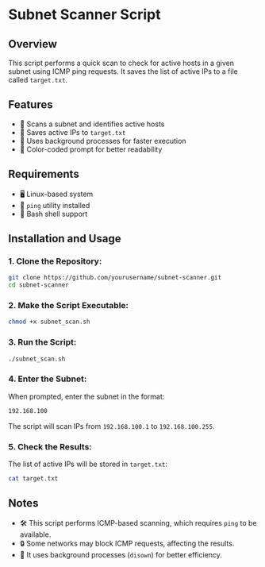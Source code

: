 # Subnet Scanner Script

## Overview
This script performs a quick scan to check for active hosts in a given subnet using ICMP ping requests. It saves the list of active IPs to a file called `target.txt`.

## Features

- 📡 Scans a subnet and identifies active hosts
- 📝 Saves active IPs to `target.txt`
- 🚀 Uses background processes for faster execution
- 🎨 Color-coded prompt for better readability

## Requirements

- 🖥 Linux-based system
- 📡 `ping` utility installed
- 🔧 Bash shell support

## Installation and Usage

### 1. Clone the Repository:

```bash
git clone https://github.com/yourusername/subnet-scanner.git
cd subnet-scanner
```

### 2. Make the Script Executable:

```bash
chmod +x subnet_scan.sh
```

### 3. Run the Script:

```bash
./subnet_scan.sh
```

### 4. Enter the Subnet:

When prompted, enter the subnet in the format:

```bash
192.168.100
```

The script will scan IPs from `192.168.100.1` to `192.168.100.255`.

### 5. Check the Results:

The list of active IPs will be stored in `target.txt`:

```bash
cat target.txt
```

## Notes

- 🛠 This script performs ICMP-based scanning, which requires `ping` to be available.
- 🔒 Some networks may block ICMP requests, affecting the results.
- 🚀 It uses background processes (`disown`) for better efficiency.

